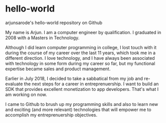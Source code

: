 # hello-world
arjunsarode's hello-world repository on Github

My name is Arjun. I am a computer engineer by qualification. I graduated in 2008 with a Masters in Technology.

Although I did learn computer programming in college, I lost touch with it during the course of my career over the last 11 years, which took me in a different direction. I love technology, and I have always been associated with technology in some form during my career so far, but my functional expertise became sales and product management.

Earlier in July 2018, I decided to take a sabbatical from my job and re-evaluate the next steps for a career in entreprenuership. I want to build an SDK that provides excellent monetization to app developers. That's what I am working on now.

I came to Github to brush up my programming skills and also to learn new and exciting (and more relevant) technologies that will empower me to accomplish my entreprenuership objectives.
